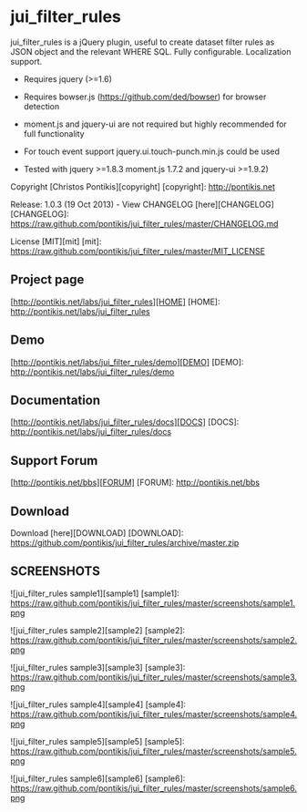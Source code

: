 jui_filter_rules
================

jui_filter_rules is a jQuery plugin, useful to create dataset filter rules as JSON object and the relevant WHERE SQL. Fully configurable. Localization support.

* Requires jquery (>=1.6)
* Requires bowser.js (https://github.com/ded/bowser) for browser detection
* moment.js and jquery-ui are not required but highly recommended for full functionality
* For touch event support jquery.ui.touch-punch.min.js could be used

* Tested with jquery >=1.8.3 moment.js 1.7.2 and jquery-ui >=1.9.2)

Copyright [Christos Pontikis][copyright]
[copyright]: http://pontikis.net

Release: 1.0.3 (19 Oct 2013) - View CHANGELOG [here][CHANGELOG]
[CHANGELOG]: https://raw.github.com/pontikis/jui_filter_rules/master/CHANGELOG.md

License [MIT][mit]
[mit]: https://raw.github.com/pontikis/jui_filter_rules/master/MIT_LICENSE


Project page
------------
[http://pontikis.net/labs/jui_filter_rules][HOME]
[HOME]: http://pontikis.net/labs/jui_filter_rules

Demo
----
[http://pontikis.net/labs/jui_filter_rules/demo][DEMO]
[DEMO]: http://pontikis.net/labs/jui_filter_rules/demo

Documentation
-------------
[http://pontikis.net/labs/jui_filter_rules/docs][DOCS]
[DOCS]: http://pontikis.net/labs/jui_filter_rules/docs

Support Forum
-------------
[http://pontikis.net/bbs][FORUM]
[FORUM]: http://pontikis.net/bbs

Download
--------
Download [here][DOWNLOAD]
[DOWNLOAD]: https://github.com/pontikis/jui_filter_rules/archive/master.zip

SCREENSHOTS
-----------

![jui_filter_rules sample1][sample1]
[sample1]: https://raw.github.com/pontikis/jui_filter_rules/master/screenshots/sample1.png

![jui_filter_rules sample2][sample2]
[sample2]: https://raw.github.com/pontikis/jui_filter_rules/master/screenshots/sample2.png

![jui_filter_rules sample3][sample3]
[sample3]: https://raw.github.com/pontikis/jui_filter_rules/master/screenshots/sample3.png

![jui_filter_rules sample4][sample4]
[sample4]: https://raw.github.com/pontikis/jui_filter_rules/master/screenshots/sample4.png

![jui_filter_rules sample5][sample5]
[sample5]: https://raw.github.com/pontikis/jui_filter_rules/master/screenshots/sample5.png

![jui_filter_rules sample6][sample6]
[sample6]: https://raw.github.com/pontikis/jui_filter_rules/master/screenshots/sample6.png
